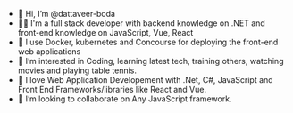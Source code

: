 - 👋 Hi, I’m @dattaveer-boda
- 👨‍💻 I'm a full stack developer with backend knowledge on .NET and front-end knowledge on JavaScript, Vue, React
- 🌱 I use Docker, kubernetes and Concourse for deploying the front-end web applications
- 👀 I’m interested in Coding, learning latest tech, training others, watching movies and playing table tennis.
- 🧡 I love Web Application Developement with .Net, C#, JavaScript and Front End Frameworks/libraries like React and Vue.
- 💞️ I’m looking to collaborate on Any JavaScript framework.

<!---
dattaveer-boda/dattaveer-boda is a ✨ special ✨ repository because its `README.md` (this file) appears on your GitHub profile.
You can click the Preview link to take a look at your changes.
--->
